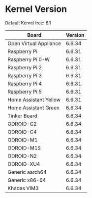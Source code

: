 
# Kernel Version

Default Kernel tree: 6.1

| Board | Version |
|-------|---------|
| Open Virtual Appliance | 6.6.34 |
| Raspberry Pi | 6.6.31 |
| Raspberry Pi 0-W | 6.6.31 |
| Raspberry Pi 2 | 6.6.31 |
| Raspberry Pi 3 | 6.6.31 |
| Raspberry Pi 4 | 6.6.31 |
| Raspberry Pi 5 | 6.6.31 |
| Home Assistant Yellow | 6.6.31 |
| Home Assistant Green | 6.6.34 |
| Tinker Board | 6.6.34 |
| ODROID-C2 | 6.6.34 |
| ODROID-C4 | 6.6.34 |
| ODROID-M1 | 6.6.34 |
| ODROID-M1S | 6.6.34 |
| ODROID-N2 | 6.6.34 |
| ODROID-XU4 | 6.6.34 |
| Generic aarch64 | 6.6.34 |
| Generic x86-64 | 6.6.34 |
| Khadas VIM3 | 6.6.34 |
